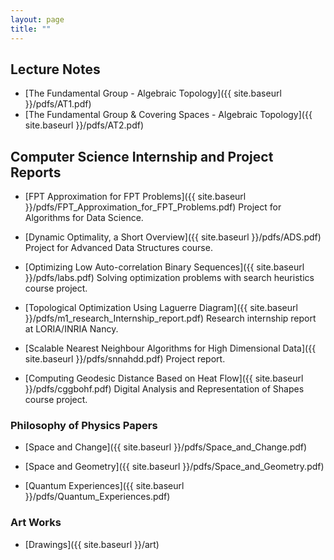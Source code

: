 ```yaml
---
layout: page
title: ""
---
```


## Lecture Notes
* [The Fundamental Group - Algebraic Topology]({{ site.baseurl }}/pdfs/AT1.pdf)
* [The Fundamental Group & Covering Spaces - Algebraic Topology]({{ site.baseurl }}/pdfs/AT2.pdf)


## Computer Science Internship and Project Reports

* [FPT Approximation for FPT Problems]({{ site.baseurl }}/pdfs/FPT_Approximation_for_FPT_Problems.pdf) Project for Algorithms for Data Science.

* [Dynamic Optimality, a Short Overview]({{ site.baseurl }}/pdfs/ADS.pdf) Project for Advanced Data Structures course.

* [Optimizing Low Auto-correlation Binary Sequences]({{ site.baseurl }}/pdfs/labs.pdf) Solving optimization problems with search heuristics course project.

* [Topological Optimization Using Laguerre Diagram]({{ site.baseurl }}/pdfs/m1_research_Internship_report.pdf) Research internship report at LORIA/INRIA Nancy.

* [Scalable Nearest Neighbour Algorithms for High
Dimensional Data]({{ site.baseurl }}/pdfs/snnahdd.pdf) Project report.

* [Computing Geodesic Distance Based on Heat Flow]({{ site.baseurl }}/pdfs/cggbohf.pdf) Digital Analysis and Representation of Shapes course project.

### Philosophy of Physics Papers

* [Space and Change]({{ site.baseurl }}/pdfs/Space_and_Change.pdf)

* [Space and Geometry]({{ site.baseurl }}/pdfs/Space_and_Geometry.pdf)


* [Quantum Experiences]({{ site.baseurl }}/pdfs/Quantum_Experiences.pdf)

### Art Works
* [Drawings]({{ site.baseurl }}/art)
